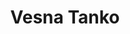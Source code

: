 ---
SICRIS: 15295
draft: false
fixName: vesna_tanko
lab: Laboratorij za bioinformatiko
labPos: Član laboratorija
location: R3.22 - Laboratorij LB
mailInfo: vesna.tanko@fri.uni-lj.si
officeHours: null
profName: asist. Vesna Tanko
profTitle: Raziskovalec
telephoneInfo: null
title: Vesna Tanko
---